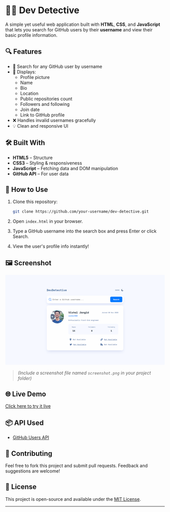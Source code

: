 # 🕵️‍♂️ Dev Detective

A simple yet useful web application built with **HTML**, **CSS**, and **JavaScript** that lets you search for GitHub users by their **username** and view their basic profile information.

## 🔍 Features

- 🔎 Search for any GitHub user by username
- 📄 Displays:
  - Profile picture
  - Name
  - Bio
  - Location
  - Public repositories count
  - Followers and following
  - Join date
  - Link to GitHub profile
- ❌ Handles invalid usernames gracefully
- 💡 Clean and responsive UI

## 🛠️ Built With

- **HTML5** – Structure
- **CSS3** – Styling & responsiveness
- **JavaScript** – Fetching data and DOM manipulation
- **GitHub API** – For user data

## 🚀 How to Use

1. Clone this repository:

   ```bash
   git clone https://github.com/your-username/dev-detective.git
   ```

2. Open `index.html` in your browser.

3. Type a GitHub username into the search box and press Enter or click Search.

4. View the user's profile info instantly!

## 🖼️ Screenshot

![Dev Detective Screenshot](/assets/screenshots/Screenshot%20(7).png)

> *(Include a screenshot file named `screenshot.png` in your project folder)*

## 🌐 Live Demo

[Click here to try it live](https://vishal7580.github.io/DevDetective/)

## 📦 API Used

- [GitHub Users API](https://api.github.com/users/)

## 🤝 Contributing

Feel free to fork this project and submit pull requests. Feedback and suggestions are welcome!

## 📄 License

This project is open-source and available under the [MIT License](LICENSE).

---
